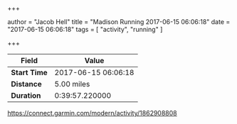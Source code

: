 +++

author = "Jacob Hell"
title = "Madison Running 2017-06-15 06:06:18"
date = "2017-06-15 06:06:18"
tags = [
    "activity", "running"
]

+++

<!--more-->

|Field  |Value  |
|--- | --- |
|**Start Time**|2017-06-15 06:06:18|
|**Distance**|5.00 miles|
|**Duration**|0:39:57.220000|

https://connect.garmin.com/modern/activity/1862908808